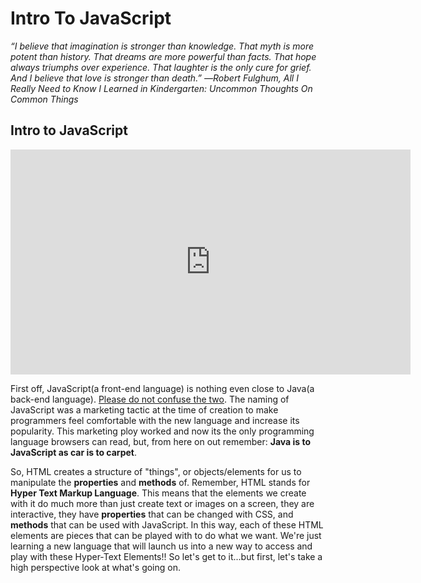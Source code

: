 # Intro To JavaScript

*“I believe that imagination is stronger than knowledge. That myth is more potent than history. That dreams are more powerful than facts. That hope always triumphs over experience. That laughter is the only cure for grief. And I believe that love is stronger than death.” ―Robert Fulghum, All I Really Need to Know I Learned in Kindergarten: Uncommon Thoughts On Common Things*

## Intro to JavaScript

<iframe src="https://player.vimeo.com/video/393472545" width="640" height="360" frameborder="0" allow="autoplay; fullscreen; picture-in-picture" allowfullscreen></iframe>

First off, JavaScript(a front-end language) is nothing even close to Java(a back-end language). [Please do not confuse the two](https://medium.com/@benastontweet/lesson-1a-the-history-of-javascript-8c1ce3bffb17). The naming of JavaScript was a marketing tactic at the time of creation to make programmers feel comfortable with the new language and increase its popularity. This marketing ploy worked and now its the only programming language browsers can read, but, from here on out remember: **Java is to JavaScript as car is to carpet**.

So, HTML creates a structure of "things", or objects/elements for us to manipulate the **properties** and **methods** of. Remember, HTML stands for **Hyper Text Markup Language**. This means that the elements we create with it do much more than just create text or images on a screen, they are interactive, they have **properties** that can be changed with CSS, and **methods** that can be used with JavaScript. In this way, each of these HTML elements are pieces that can be played with to do what we want. We're just learning a new language that will launch us into a new way to access and play with these Hyper-Text Elements!! So let's get to it...but first, let's take a high perspective look at what's going on.
